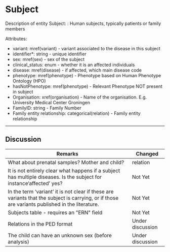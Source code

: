 # Subject #

Description of entity Subject: : Human subjects, typically patients or family members

Attributes:

*	variant: mref(variant) - variant associated to the disease in this subject
*	identifier*: string - unique identifier
*	sex: mref(sex) - sex of the subject
*	clinical_status: enum - whether it is an affected individuals
*	disease: mref(disease) - if affected, which main disease code
*	phenotype: mref(phenotype) - Phenotype based on Human Phenotype Ontology (HPO)
*	hasNotPhenotype: mref(phenotype) - Relevant Phenotype NOT present in subject
*	Organisation: xref(organisation) - Name of the organisation. E.g. University Medical Center Groningen
*	FamilyID: string - Family Number
*	Family entity relationship: categorical(relation) - Family entity relationship

---

## Discussion ##


| Remarks    | Changed  |
| ------------ | ---------- |
| What about prenatal samples? Mother and child? | relation |
| It is not entirely clear what happens if a subject has multiple diseases. Is the subject for instance‘affected’ yes? | Not Yet |
| In the term ‘variant’ it is not clear if these are variants that the subject is carrying, or if those are variants published in the literature. | Not Yet |
| Subjects table - requires an "ERN" field | Not Yet |
| Relations in the PED format | Under discussion |
| The child can have an unknown sex (before analysis) | Under discussion |
